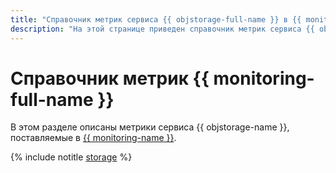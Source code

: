 ```yaml
---
title: "Справочник метрик сервиса {{ objstorage-full-name }} в {{ monitoring-full-name }}"
description: "На этой странице приведен справочник метрик сервиса {{ objstorage-name }}, поставляемых в {{ monitoring-full-name }}."
---
```


# Справочник метрик {{ monitoring-full-name }}

В этом разделе описаны метрики сервиса {{ objstorage-name }}, поставляемые в [{{ monitoring-name }}](../monitoring/).

{% include notitle [storage](../_includes/monitoring/metrics-ref/storage.md) %}